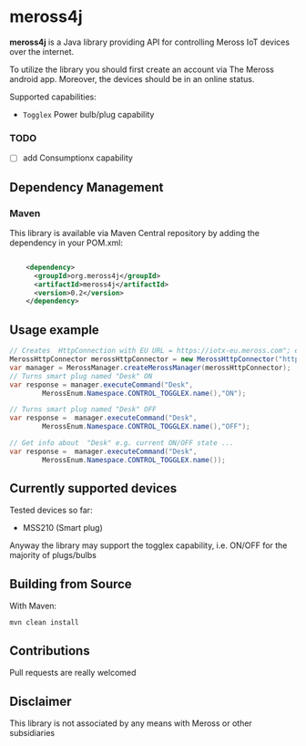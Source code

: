 # meross4j

**meross4j** is a Java library providing API for controlling Meross IoT devices over the internet.

To utilize the library you should first create an account via The Meross android app. Moreover, the devices should be in an 
online status.

Supported capabilities:
* `Togglex` Power bulb/plug capability 

### TODO

- [ ] add Consumptionx capability

## Dependency Management

### Maven

This library is available via Maven Central repository by adding the dependency in your POM.xml:



```xml   

    <dependency>
      <groupId>org.meross4j</groupId>
      <artifactId>meross4j</artifactId>
      <version>0.2</version>
    </dependency>
```

## Usage example
```java 
// Creates  HttpConnection with EU URL = https://iotx-eu.meross.com"; email = myemail@email.com  and password = mypassword
MerossHttpConnector merossHttpConnector = new MerossHttpConnector("https://iotx-eu.meross.com", "myemail@email.com" , "mypassword");
var manager = MerossManager.createMerossManager(merossHttpConnector);
// Turns smart plug named "Desk" ON
var response = manager.executeCommand("Desk",
        MerossEnum.Namespace.CONTROL_TOGGLEX.name(),"ON");

// Turns smart plug named "Desk" OFF
var response =  manager.executeCommand("Desk",
        MerossEnum.Namespace.CONTROL_TOGGLEX.name(),"OFF");

// Get info about  "Desk" e.g. current ON/OFF state ...  
var response =  manager.executeCommand("Desk",
        MerossEnum.Namespace.CONTROL_TOGGLEX.name());

```

## Currently supported devices

Tested devices so far:

- MSS210 (Smart plug)

Anyway the library may support the togglex capability, i.e. ON/OFF for the majority of plugs/bulbs

## Building from Source

With Maven:

```
mvn clean install
```

## Contributions
Pull requests are really welcomed

## Disclaimer
This library is not associated by any means with Meross or other subsidiaries


